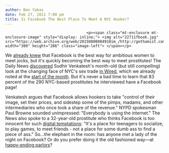 ```yaml
---
author: Ben Yakas
date: Feb 27, 2011 7:00 pm
title: Is Facebook The Best Place To Meet A NYC Hooker?
---
```


	
										<p><span class="mt-enclosure mt-enclosure-image" style="display: inline;"> <img alt="22711fbook.jpg" src="https://web.archive.org/web/20150808084910im_/http://gothamist.com/attachments/byakas/22711fbook.jpg" width="300" height="286" class="image-left"> </span></p>

<p>We <a href="https://web.archive.org/web/20150808084910/http://gothamist.com/2010/12/26/the_changing_face_of_sports_groupie.php">already knew</a> that Facebook is the best way for ambitious women to meet jocks, but it&apos;s quickly becoming the best way to meet prostitutes! The Daily News <a href="https://web.archive.org/web/20150808084910/http://www.nydailynews.com/news/ny_crime/2011/02/27/2011-02-27_very_friendly__but_for_a_fee_hookers_flocking_to_facebook.html">discovered</a> Sudhir Venkatesh&apos;s month-old (but still compelling) look at the changing face of NYC&apos;s sex trade <a href="https://web.archive.org/web/20150808084910/http://www.wired.com/magazine/2011/01/ff_sextrade/all/1">in Wired</a>, which we already noted at the <a href="https://web.archive.org/web/20150808084910/http://gothamist.com/2011/02/03/how_much_is_a_hand_job_in_your_boro.php">start of the month</a>. But it&apos;s never a bad time to learn that 83 percent of the 290 NYC-based prostitutes he interviewed have a Facebook page! </p>

<p>Venkatesh argues that Facebook allows hookers to take &quot;control of their image, set their prices, and sidestep some of the pimps, madams, and other intermediaries who once took a share of the revenue.&quot; NYPD spokesman Paul Browne sounded unimpressed: &quot;Everybody is using the internet.&quot; The News also spoke to a 32-year-old prostitute who thinks Facebook is too innocent for such <a href="https://web.archive.org/web/20150808084910/http://gothamist.com/2010/11/18/anti-facebook_nj_preacher_fights_di.php">digital temptations</a>: &quot;It&apos;s a place for teenagers to socialize, to play games, to meet friends - not a place for some dumb ass to find a piece of ass.&quot; So...the elephant in the room: has anyone met a lady of the night on Facebook? Or do you prefer doing it the old fashioned way&#x2014;at <a href="https://web.archive.org/web/20150808084910/http://newyork.timeout.com/sex-dating/42097/best-happy-ending-parlors">happy-ending parlors</a>?</p>					
										
									
				